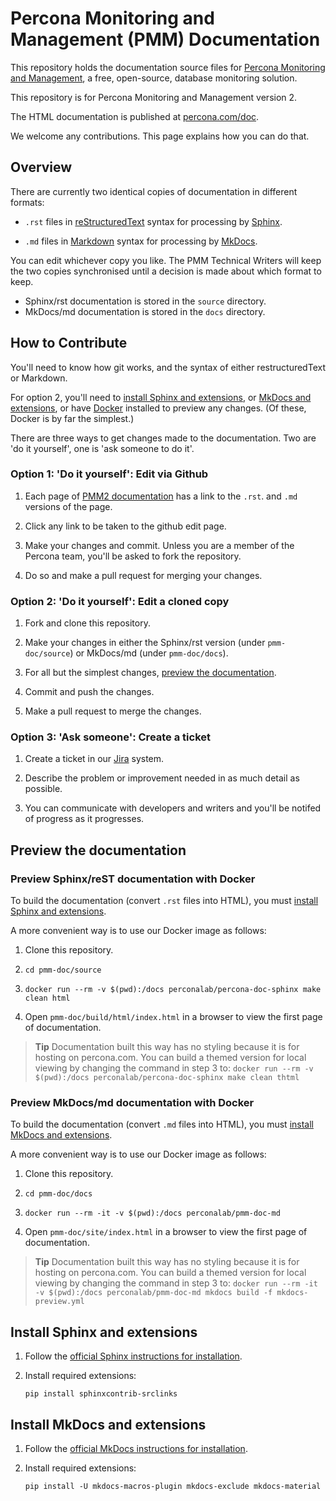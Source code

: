# Percona Monitoring and Management (PMM) Documentation

This repository holds the documentation source files for [Percona Monitoring and Management](https://www.percona.com/software/database-tools/percona-monitoring-and-management), a free, open-source, database monitoring solution.

This repository is for Percona Monitoring and Management version 2.

The HTML documentation is published at [percona.com/doc](https://www.percona.com/doc/percona-monitoring-and-management/2.x/index.html).

We welcome any contributions. This page explains how you can do that.

## Overview

There are currently two identical copies of documentation in different formats:

- `.rst` files in [reStructuredText](https://docutils.sourceforge.io/docs/user/rst/quickstart.html) syntax for processing by [Sphinx](https://www.sphinx-doc.org/).

- `.md` files in [Markdown](https://daringfireball.net/projects/markdown/) syntax for processing by [MkDocs](https://www.mkdocs.org/).

You can edit whichever copy you like. The PMM Technical Writers will keep the two copies synchronised until a decision is made about which format to keep.

- Sphinx/rst documentation is stored in the `source` directory.
- MkDocs/md documentation is stored in the `docs` directory.

## How to Contribute

You'll need to know how git works, and the syntax of either restructuredText or Markdown.

For option 2, you'll need to [install Sphinx and extensions](#install-sphinx-and-extensions), or [MkDocs and extensions](#install-mkdocs-and-extensions), or have [Docker](https://docs.docker.com/get-docker/) installed to preview any changes. (Of these, Docker is by far the simplest.)

There are three ways to get changes made to the documentation. Two are 'do it yourself', one is 'ask someone to do it'.

### Option 1: 'Do it yourself': Edit via Github

1. Each page of [PMM2 documentation](https://www.percona.com/doc/percona-monitoring-and-management/2.x/index.html) has a link to the `.rst`. and `.md` versions of the page.

2. Click any link to be taken to the github edit page.

3. Make your changes and commit. Unless you are a member of the Percona team, you'll be asked to fork the repository.

4. Do so and make a pull request for merging your changes.

### Option 2: 'Do it yourself': Edit a cloned copy

1. Fork and clone this repository.

2. Make your changes in either the Sphinx/rst version (under `pmm-doc/source`) or MkDocs/md (under `pmm-doc/docs`).

3. For all but the simplest changes, [preview the documentation](#preview-the-documentation).

4. Commit and push the changes.

5. Make a pull request to merge the changes.

### Option 3: 'Ask someone': Create a ticket

1. Create a ticket in our [Jira](https://jira.percona.com/projects/PMM/issues) system.

2. Describe the problem or improvement needed in as much detail as possible.

3. You can communicate with developers and writers and you'll be notifed of progress as it progresses.

## Preview the documentation

### Preview Sphinx/reST documentation with Docker

To build the documentation (convert `.rst` files into HTML), you must [install Sphinx and extensions](#install-sphinx-and-extensions).

A more convenient way is to use our Docker image as follows:

1. Clone this repository.

2. `cd pmm-doc/source`

3. `docker run --rm -v $(pwd):/docs perconalab/percona-doc-sphinx make clean html`

4. Open `pmm-doc/build/html/index.html` in a browser to view the first page of documentation.

> **Tip**
> Documentation built this way has no styling because it is for hosting on percona.com.
> You can build a themed version for local viewing by changing the command in step 3 to:
> `docker run --rm -v $(pwd):/docs perconalab/percona-doc-sphinx make clean thtml`

### Preview MkDocs/md documentation with Docker

To build the documentation (convert `.md` files into HTML), you must [install MkDocs and extensions](#install-mkdocs-and-extensions).

A more convenient way is to use our Docker image as follows:

1. Clone this repository.

2. `cd pmm-doc/docs`

3. `docker run --rm -it -v $(pwd):/docs perconalab/pmm-doc-md`

4. Open `pmm-doc/site/index.html` in a browser to view the first page of documentation.

> **Tip**
> Documentation built this way has no styling because it is for hosting on percona.com.
> You can build a themed version for local viewing by changing the command in step 3 to:
> `docker run --rm -it -v $(pwd):/docs perconalab/pmm-doc-md mkdocs build -f mkdocs-preview.yml`

## Install Sphinx and extensions

1. Follow the [official Sphinx instructions for installation](https://www.sphinx-doc.org/en/master/usage/installation.html).

2. Install required extensions:

    `pip install sphinxcontrib-srclinks`

## Install MkDocs and extensions

1. Follow the [official MkDocs instructions for installation](https://www.mkdocs.org/#installing-mkdocs).

2. Install required extensions:

    `pip install -U mkdocs-macros-plugin mkdocs-exclude mkdocs-material`
